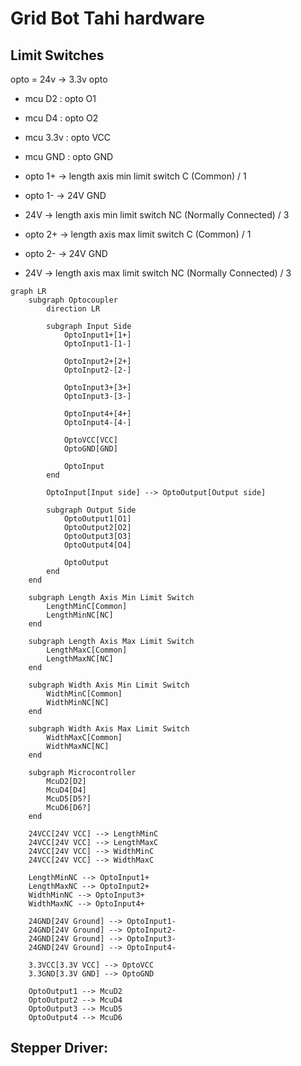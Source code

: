 # Grid Bot Tahi hardware

## Limit Switches

opto = 24v -> 3.3v opto

- mcu D2 : opto O1
- mcu D4 : opto O2
- mcu 3.3v : opto VCC
- mcu GND : opto GND

- opto 1+ -> length axis min limit switch C (Common) / 1
- opto 1- -> 24V GND
- 24V -> length axis min limit switch NC (Normally Connected) / 3

- opto 2+ -> length axis max limit switch C (Common) / 1
- opto 2- -> 24V GND
- 24V -> length axis max limit switch NC (Normally Connected) / 3

```
graph LR
    subgraph Optocoupler
        direction LR

        subgraph Input Side
            OptoInput1+[1+]
            OptoInput1-[1-]

            OptoInput2+[2+]
            OptoInput2-[2-]

            OptoInput3+[3+]
            OptoInput3-[3-]

            OptoInput4+[4+]
            OptoInput4-[4-]

            OptoVCC[VCC]
            OptoGND[GND]

            OptoInput
        end

        OptoInput[Input side] --> OptoOutput[Output side]

        subgraph Output Side
            OptoOutput1[O1]
            OptoOutput2[O2]
            OptoOutput3[O3]
            OptoOutput4[O4]

            OptoOutput
        end
    end

    subgraph Length Axis Min Limit Switch
        LengthMinC[Common]
        LengthMinNC[NC]
    end

    subgraph Length Axis Max Limit Switch
        LengthMaxC[Common]
        LengthMaxNC[NC]
    end

    subgraph Width Axis Min Limit Switch
        WidthMinC[Common]
        WidthMinNC[NC]
    end

    subgraph Width Axis Max Limit Switch
        WidthMaxC[Common]
        WidthMaxNC[NC]
    end

    subgraph Microcontroller
        McuD2[D2]
        McuD4[D4]
        McuD5[D5?]
        McuD6[D6?]
    end
     
    24VCC[24V VCC] --> LengthMinC
    24VCC[24V VCC] --> LengthMaxC
    24VCC[24V VCC] --> WidthMinC
    24VCC[24V VCC] --> WidthMaxC

    LengthMinNC --> OptoInput1+
    LengthMaxNC --> OptoInput2+
    WidthMinNC --> OptoInput3+
    WidthMaxNC --> OptoInput4+

    24GND[24V Ground] --> OptoInput1-
    24GND[24V Ground] --> OptoInput2-
    24GND[24V Ground] --> OptoInput3-
    24GND[24V Ground] --> OptoInput4-

    3.3VCC[3.3V VCC] --> OptoVCC
    3.3GND[3.3V GND] --> OptoGND

    OptoOutput1 --> McuD2
    OptoOutput2 --> McuD4
    OptoOutput3 --> McuD5
    OptoOutput4 --> McuD6
```

## Stepper Driver: 
